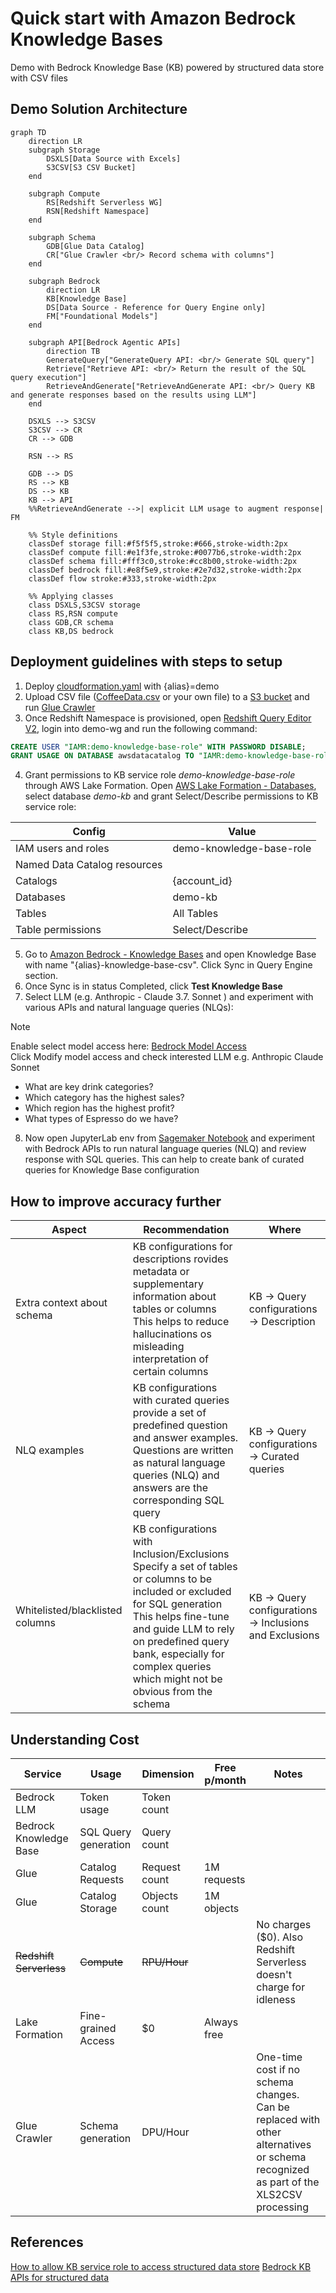 # Quick start with Amazon Bedrock Knowledge Bases 
Demo with Bedrock Knowledge Base (KB) powered by structured data store with CSV files

## Demo Solution Architecture
```mermaid
graph TD
    direction LR
    subgraph Storage
        DSXLS[Data Source with Excels]
        S3CSV[S3 CSV Bucket]
    end

    subgraph Compute
        RS[Redshift Serverless WG]
        RSN[Redshift Namespace]
    end

    subgraph Schema
        GDB[Glue Data Catalog]
        CR["Glue Crawler <br/> Record schema with columns"]
    end

    subgraph Bedrock
        direction LR
        KB[Knowledge Base]
        DS[Data Source - Reference for Query Engine only]
        FM["Foundational Models"]
    end

    subgraph API[Bedrock Agentic APIs]
        direction TB
        GenerateQuery["GenerateQuery API: <br/> Generate SQL query"]
        Retrieve["Retrieve API: <br/> Return the result of the SQL query execution"]
        RetrieveAndGenerate["RetrieveAndGenerate API: <br/> Query KB and generate responses based on the results using LLM"]
    end

    DSXLS --> S3CSV
    S3CSV --> CR
    CR --> GDB
    
    RSN --> RS
    
    GDB --> DS
    RS --> KB
    DS --> KB
    KB --> API
    %%RetrieveAndGenerate -->| explicit LLM usage to augment response| FM

    %% Style definitions
    classDef storage fill:#f5f5f5,stroke:#666,stroke-width:2px
    classDef compute fill:#e1f3fe,stroke:#0077b6,stroke-width:2px
    classDef schema fill:#fff3c0,stroke:#cc8b00,stroke-width:2px
    classDef bedrock fill:#e8f5e9,stroke:#2e7d32,stroke-width:2px
    classDef flow stroke:#333,stroke-width:2px

    %% Applying classes
    class DSXLS,S3CSV storage
    class RS,RSN compute
    class GDB,CR schema
    class KB,DS bedrock
```

## Deployment guidelines with steps to setup

1. Deploy [cloudformation.yaml](cloudformation.yaml) with {alias}=demo
2. Upload CSV file ([CoffeeData.csv](data/CoffeeData.csv) or your own file) to a [S3 bucket](https://console.aws.amazon.com/s3/home) and run [Glue Crawler](https://console.aws.amazon.com/glue/home?#/v2/data-catalog/crawlers)
3. Once Redshift Namespace is provisioned, open [Redshift Query Editor V2](https://console.aws.amazon.com/sqlworkbench/home?#/client), login into demo-wg and run the following command:
```sql
CREATE USER "IAMR:demo-knowledge-base-role" WITH PASSWORD DISABLE;
GRANT USAGE ON DATABASE awsdatacatalog TO "IAMR:demo-knowledge-base-role";
```

4. Grant permissions to KB service role *demo-knowledge-base-role* through AWS Lake Formation. Open [AWS Lake Formation - Databases](https://console.aws.amazon.com/lakeformation/home?#/databases), select database *demo-kb* and grant Select/Describe permissions to KB service role:

| Config | Value |
|---|---|
| IAM users and roles | demo-knowledge-base-role |
| Named Data Catalog resources | |
| Catalogs | {account_id} |
| Databases | demo-kb |
| Tables | All Tables |
| Table permissions | Select/Describe |
   
5. Go to [Amazon Bedrock - Knowledge Bases](https://console.aws.amazon.com/bedrock/home?#/knowledge-bases) and open Knowledge Base with name "{alias}-knowledge-base-csv". Click Sync in Query Engine section.
6. Once Sync is in status Completed, click **Test Knowledge Base**
7. Select LLM (e.g. Anthropic - Claude 3.7. Sonnet ) and experiment with various APIs and natural language queries (NLQs):
> [!NOTE]
> Enable select model access here: [Bedrock Model Access](https://console.aws.amazon.com/bedrock/home?#/modelaccess)
> <br/>Click Modify model access and check interested LLM e.g. Anthropic Claude Sonnet

- What are key drink categories?
- Which category has the highest sales?
- Which region has the highest profit?
- What types of Espresso do we have?

8. Now open JupyterLab env from [Sagemaker Notebook](https://console.aws.amazon.com/sagemaker/home?#/notebooks-and-git-repos) and experiment with Bedrock APIs to run natural language queries (NLQ) and review response with SQL queries. This can help to create bank of curated queries for Knowledge Base configuration

## How to improve accuracy further

| Aspect | Recommendation | Where |
|---|---|---|
| Extra context about schema | KB configurations for descriptions rovides metadata or supplementary information about tables or columns <br/> This helps to reduce hallucinations os misleading interpretation of certain columns  | KB → Query configurations → Description |
| NLQ examples | KB configurations with curated queries provide a set of predefined question and answer examples. <br/> Questions are written as natural language queries (NLQ) and answers are the corresponding SQL query | KB → Query configurations → Curated queries |
| Whitelisted/blacklisted columns | KB configurations with Inclusion/Exclusions Specify a set of tables or columns to be included or excluded for SQL generation <br/> This helps fine-tune and guide LLM to rely on predefined query bank, especially for complex queries which might not be obvious from the schema | KB → Query configurations → Inclusions and Exclusions |

## Understanding Cost

| Service | Usage | Dimension | Free p/month | Notes |
|---|---|---|---|---|
| Bedrock LLM | Token usage | Token count | | |
| Bedrock Knowledge Base | SQL Query generation | Query count | | |
| Glue | Catalog Requests | Request count | 1M requests | |
| Glue | Catalog Storage | Objects count | 1M objects | |
| ~~Redshift Serverless~~ | ~~Compute~~ | ~~RPU/Hour~~ | | No charges ($0). Also Redshift Serverless doesn't charge for idleness |
| Lake Formation | Fine-grained Access | $0 | Always free | |
| Glue Crawler | Schema generation | DPU/Hour | | One-time cost if no schema changes. <br/> Can be replaced with other alternatives or schema recognized as part of the XLS2CSV processing |




## References 
[How to allow KB service role to access structured data store](https://docs.aws.amazon.com/bedrock/latest/userguide/knowledge-base-prereq-structured.html#knowledge-base-prereq-structured-db-access)
[Bedrock KB APIs for structured data](https://docs.aws.amazon.com/bedrock/latest/userguide/knowledge-base-generate-query.html)
